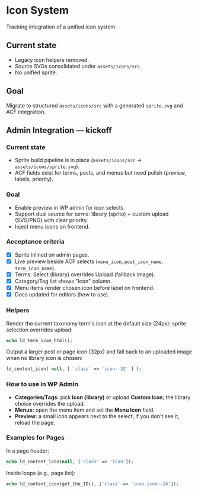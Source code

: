 # Icon System

Tracking integration of a unified icon system.

## Current state
- Legacy icon helpers removed.
- Source SVGs consolidated under `assets/icons/src`.
- No unified sprite.

## Goal
Migrate to structured `assets/icons/src` with a generated `sprite.svg` and ACF integration.

## Admin Integration — kickoff

### Current state
- Sprite build pipeline is in place (`assets/icons/src` → `assets/icons/sprite.svg`).
- ACF fields exist for terms, posts, and menus but need polish (preview, labels, priority).

### Goal
- Enable preview in WP admin for icon selects.
- Support dual source for terms: library (sprite) + custom upload (SVG/PNG) with clear priority.
- Inject menu icons on frontend.

### Acceptance criteria
- [x] Sprite inlined on admin pages.
- [x] Live preview beside ACF selects (`menu_icon`, `post_icon_name`, `term_icon_name`).
- [x] Terms: Select (library) overrides Upload (fallback image).
- [x] Category/Tag list shows "Icon" column.
- [x] Menu items render chosen icon before label on frontend.
- [x] Docs updated for editors (how to use).

### Helpers

Render the current taxonomy term's icon at the default size (24px); sprite selection overrides upload:

```php
echo ld_term_icon_html();
```

Output a larger post or page icon (32px) and fall back to an uploaded image when no library icon is chosen:

```php
ld_content_icon( null, [ 'class' => 'icon--32' ] );
```

### How to use in WP Admin

- **Categories/Tags:** pick **Icon (library)** or upload **Custom Icon**; the library choice overrides the upload.
- **Menus:** open the menu item and set the **Menu Icon** field.
- **Preview:** a small icon appears next to the select; if you don't see it, reload the page.

### Examples for Pages

In a page header:

```php
echo ld_content_icon(null, ['class' => 'icon']);
```

Inside loops (e.g., page list):

```php
echo ld_content_icon(get_the_ID(), ['class' => 'icon icon--24']);
```

